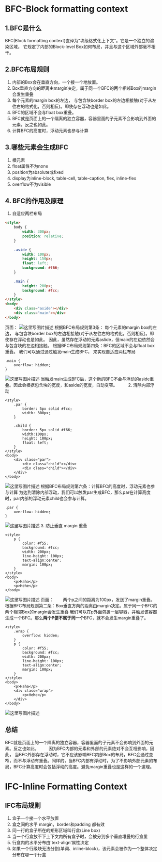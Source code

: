 # BFC-Block formatting context

## 1.BFC是什么
BFC(Block formatting context)直译为"块级格式化上下文"。它是一个独立的渲染区域， 它规定了内部的Block-level Box如何布局，并且与这个区域外部毫不相干。
## 2.BFC布局规则 
1. 内部的Box会在垂直方向，一个接一个地放置。
2. Box垂直方向的距离由margin决定。属于同一个BFC的两个相邻Box的margin会发生重叠
3. 每个元素的margin box的左边， 与包含块border box的左边相接触(对于从左往右的格式化，否则相反)。即使存在浮动也是如此。
4. BFC的区域不会与float box重叠。
5. BFC就是页面上的一个隔离的独立容器，容器里面的子元素不会影响到外面的元素。反之也如此。
6. 计算BFC的高度时，浮动元素也参与计算

## 3.哪些元素会生成BFC
1. 根元素
2. float属性不为none
3. position为absolute或fixed
4. display为inline-block, table-cell, table-caption, flex, inline-flex
5. overflow不为visible

## 4. BFC的作用及原理
1. 自适应两栏布局

```html
<style>
    body {
        width: 300px;
        position: relative;
    }
 
    .aside {
        width: 100px;
        height: 150px;
        float: left;
        background: #f66;
    }
 
    .main {
        height: 200px;
        background: #fcc;
    }
</style>
<body>
    <div class="aside"></div>
    <div class="main"></div>
</body>
```

页面：
![这里写图片描述](http://img.blog.csdn.net/20170406145628660?watermark/2/text/aHR0cDovL2Jsb2cuY3Nkbi5uZXQvdTAxMjkzNzAyOQ==/font/5a6L5L2T/fontsize/400/fill/I0JBQkFCMA==/dissolve/70/gravity/SouthEast)
根据BFC布局规则第3条：
每个元素的margin box的左边， 与包含块border box的左边相接触(对于从左往右的格式化，否则相反)。即使存在浮动也是如此。
因此，虽然存在浮动的元素aslide，但main的左边依然会与包含块的左边相接触。
根据BFC布局规则第四条：BFC的区域不会与float box重叠。
我们可以通过通过触发main生成BFC， 来实现自适应两栏布局
```
.main {
    overflow: hidden;
}
```
![这里写图片描述](http://img.blog.csdn.net/20170406145653929?watermark/2/text/aHR0cDovL2Jsb2cuY3Nkbi5uZXQvdTAxMjkzNzAyOQ==/font/5a6L5L2T/fontsize/400/fill/I0JBQkFCMA==/dissolve/70/gravity/SouthEast)
当触发main生成BFC后，这个新的BFC不会与浮动的aside重叠。因此会根据包含块的宽度，和aside的宽度，自动变窄。
　　
2. 清除内部浮动
```
<style>
    .par {
        border: 5px solid #fcc;
        width: 300px;
    }
 
    .child {
        border: 5px solid #f66;
        width:100px;
        height: 100px;
        float: left;
    }
</style>
<body>
    <div class="par">
        <div class="child"></div>
        <div class="child"></div>
    </div>
</body>
```
![这里写图片描述](http://img.blog.csdn.net/20170406145713067?watermark/2/text/aHR0cDovL2Jsb2cuY3Nkbi5uZXQvdTAxMjkzNzAyOQ==/font/5a6L5L2T/fontsize/400/fill/I0JBQkFCMA==/dissolve/70/gravity/SouthEast)
根据BFC布局规则第六条：计算BFC的高度时，浮动元素也参与计算
为达到清除内部浮动，我们可以触发par生成BFC，那么par在计算高度时，par内部的浮动元素child也会参与计算。
```
.par {
    overflow: hidden;
}
```
![这里写图片描述](http://img.blog.csdn.net/20170406145731286?watermark/2/text/aHR0cDovL2Jsb2cuY3Nkbi5uZXQvdTAxMjkzNzAyOQ==/font/5a6L5L2T/fontsize/400/fill/I0JBQkFCMA==/dissolve/70/gravity/SouthEast)
3. 防止垂直 margin 重叠　
```
<style>
    p {
        color: #f55;
        background: #fcc;
        width: 200px;
        line-height: 100px;
        text-align:center;
        margin: 100px;
    }
</style>
<body>
    <p>Haha</p>
    <p>Hehe</p>
</body>
```
![这里写图片描述](http://img.blog.csdn.net/20170406145746020?watermark/2/text/aHR0cDovL2Jsb2cuY3Nkbi5uZXQvdTAxMjkzNzAyOQ==/font/5a6L5L2T/fontsize/400/fill/I0JBQkFCMA==/dissolve/70/gravity/SouthEast)
页面：
　　两个p之间的距离为100px，发送了margin重叠。
根据BFC布局规则第二条：Box垂直方向的距离由margin决定。属于同一个BFC的两个相邻Box的margin会发生重叠
我们可以在p外面包裹一层容器，并触发该容器生成一个BFC。那么**两个P便不属于同一个**BFC，就不会发生margin重叠了。
```
<style>
    .wrap {
        overflow: hidden;
    }
    p {
        color: #f55;
        background: #fcc;
        width: 200px;
        line-height: 100px;
        text-align:center;
        margin: 100px;
    }
</style>
<body>
    <p>Haha</p>
    <div class="wrap">
        <p>Hehe</p>
    </div>
</body>
```
![这里写图片描述](http://img.blog.csdn.net/20170406145802427?watermark/2/text/aHR0cDovL2Jsb2cuY3Nkbi5uZXQvdTAxMjkzNzAyOQ==/font/5a6L5L2T/fontsize/400/fill/I0JBQkFCMA==/dissolve/70/gravity/SouthEast)
## 总结　
BFC就是页面上的一个隔离的独立容器，容器里面的子元素不会影响到外面的元素。反之也如此。
　　因为BFC内部的元素和外部的元素绝对不会互相影响，因此， 当BFC外部存在浮动时，它不应该影响BFC内部Box的布局，BFC会通过变窄，而不与浮动有重叠。同样的，当BFC内部有浮动时，为了不影响外部元素的布局，BFC计算高度时会包括浮动的高度。避免margin重叠也是这样的一个道理。

# IFC-Inline Formatting Context

## IFC布局规则
1. 盒子一个接一个水平放置
2. 盒之间的水平 margin，border和padding 都有效
3. 同一行的盒子所在的矩形区域叫行盒(Line box)
4. 当一个行盒放不下上下文内所有盒子时，会被分到多个垂直堆叠的行盒里
5. 行盒内的水平分布由'text-align'属性决定
6. 如果一个行级块无法分割(单词、inline-block)，该元素会被作为一个整体决定分布在哪一个行盒




